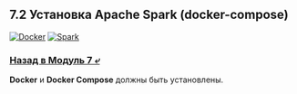## 7.2 Установка Apache Spark (docker-compose)

[![Docker](https://img.shields.io/badge/docker-compose-blue?logo=docker)](https://www.docker.com/)
[![Spark](https://img.shields.io/badge/apache_spark-3.0.0-blue)](https://spark.apache.org/downloads.html)

### [Назад в Модуль 7 ⤶](/data/Module7/readme.md)

**Docker** и **Docker Compose** должны быть установлены.